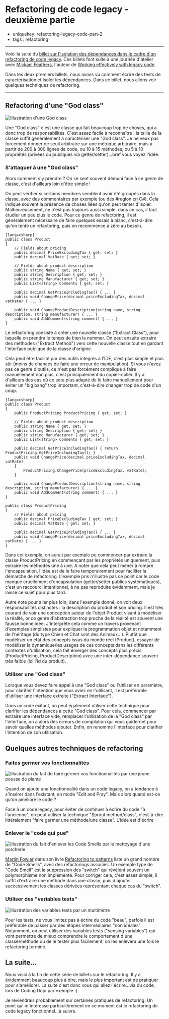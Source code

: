 Refactoring de code legacy - deuxième partie
============================================

- uniquekey: refactoring-legacy-code-part-2
- tags : refactoring

----------------

Voici la suite du [billet sur l'isolation des dépendances dans le cadre d'un refactoring de code legacy](/fr/blog/2017/01-refactoring-de-code-legacy-part-2-isoler-les-dependances/). Ces billets font suite à une journée d'atelier avec [Mickael Feathers](https://twitter.com/mfeathers), l'auteur de [Working effectively with legacy code](http://wiki.c2.com/?WorkingEffectivelyWithLegacyCode). 

Dans les deux premiers billets, nous avons vu comment écrire des tests de caractérisation et isoler les dépendances. Dans ce billet, nous allons voir quelques techniques de refactoring.

----------------

## Refactoring d'une "God class"

<img alt="Illustration d'une God class" class="img-float-left" src="" />

Une "God class" c'est une classe qui fait beaucoup trop de choses, qui a donc trop de responsabilités. C'est assez facile à reconnaître : la taille de la classe suffit généralement à caractériser une "God class". Je ne veux pas forcément donner de seuil arbitraire sur une métrique arbitraire, mais à partir de 200 à 300 lignes de code, ou 10 à 15 méthodes, ou 5 à 10 propriétés (privées ou publiques via getter/setter)...bref vous voyez l'idée.

### S'attaquer à une "God class"

Alors comment s'y prendre ? On se sent souvent démuni face à ce genre de classe, c'est d'ailleurs loin d'être simple !

On peut vérifier si certains membres semblent avoir été groupés dans la classe, avec des commentaires par exemple (ou des #region en C#). Cela indique souvent la présence de choses liées qu'on peut tenter d'isoler. Malheureusement, ce n'est pas toujours aussi simple, dans ce cas, il faut étudier un peu plus le code. Pour ce genre de refactoring, il est généralement nécessaire de faire quelques essais à blanc, c'est-à-dire qu'on tente un refactoring, puis on recommence à zéro au besoin. 

	[lang=csharp]
	public class Product
	{
		// Fields about pricing
		public decimal PriceExcludingTax { get; set; }
		public decimal VatRate { get; set; }

		// Fields about product description
		public string Name { get; set; }
		public string Description { get; set; }
		public string Manufacturer { get; set; } 
		public List<string> Comments { get; set; } 

		public decimal GetPriceIncludingTax() { ... }
		public void ChangePrice(decimal priceExcludingTax, decimal vatRate) { ... }

		public void ChangeProductDescription(string name, string description, string manufacturer) { ... }
		public void AddComment(string comment) { ... }
	}

Le refactoring consiste à créer une nouvelle classe ("Extract Class"), pour laquelle on prendra le temps de bien la nommer. On peut ensuite extraire des méthodes ("Extract Method") vers cette nouvelle classe tout en gardant l'interface publique de la classe d'origine.

Cela peut être facilité par des outils intégrés à l'IDE, c'est plus simple et plus sûr (moins de chances de faire une erreur de manipulation). Si vous n'avez pas ce genre d'outils, ce n'est pas forcément compliqué à faire manuellement non plus, c'est principalement du copier-coller. Il y a d'ailleurs des cas où ce sera plus adapté de le faire manuellement pour éviter un "big bang" trop important, c'est-à-dire changer trop de code d'un coup.

	[lang=csharp]
	public class Product
	{
		public ProductPricing ProductPricing { get; set; }

		// Fields about product description
		public string Name { get; set; }
		public string Description { get; set; }
		public string Manufacturer { get; set; } 
		public List<string> Comments { get; set; } 

		public decimal GetPriceIncludingTax() { return ProductPricing.GetPriceIncludingTax(); }
		public void ChangePrice(decimal priceExcludingTax, decimal vatRate)
		{
			ProductPricing.ChangePrice(priceExcludingTax, vatRate);
		}

		public void ChangeProductDescription(string name, string description, string manufacturer) { ... }
		public void AddComment(string comment) { ... }
	}

	public class ProductPricing
	{
		// Fields about pricing
		public decimal PriceExcludingTax { get; set; }
		public decimal VatRate { get; set; }

		public decimal GetPriceIncludingTax() { ... }
		public void ChangePrice(decimal priceExcludingTax, decimal vatRate) { ... }
	}

Dans cet exemple, on aurait par exemple pu commencer par extraire la classe ProductPricing en commençant par les propriétés uniquement, puis extraire les méthodes une à une. A noter que cela peut mener à rompre l'encapsulation, l'idée est de le faire temporairement pour faciliter la démarche de refactoring. L'exemple pris n'illustre pas ce point car le code manque cruellement d'encapsulation (getter/setter publics systématiques), c'est un raccourci intentionnel, à ne pas reproduire évidemment, mais je laisse ce sujet pour plus tard.

Autre note pour aller plus loin, dans l'exemple donné, on voit deux responsabilités distinctes : la description du produit et son pricing. Il est très courant de voir une conception autour de l'objet Product visant à modéliser la réalité, or ce genre d'abstraction trop proche de la réalité est souvent une fausse bonne idée. J'interprête cela comme un travers provenant d'exemples simplistes pour expliquer la programmation objet et notamment de l'héritage (du type Chien et Chat sont des Animaux...). Plutôt que modéliser un état des concepts issus du monde réel (Product), essayer de modéliser la dynamique/les usages de ces concepts dans les différents contextes d'utilisation, cela fait émerger des concepts plus précis (ProductPricing, ProductDescription) avec une inter-dépendance souvent très faible (ici l'id du produit).

### Utiliser une "God class"

Lorsque vous devez faire appel à une "God class" ou l'utiliser en paramètre, pour clarifier l'intention que vous aviez en l'utilisant, il est préférable d'utiliser une interface extraite ("Extract Interface").

Dans un code exitant, on peut également utiliser cette technique pour clarifier les dépendances à cette "God class". Pour cela, commencer par extraire une interface vide, remplacer l'utilisation de la "God class" par l'interface, on a alors des erreurs de compilation qui vous guideront pour savoir quelles méthodes ajouter. Enfin, on renomme l'interface pour clarifier l'intention de son utilisation.

## Quelques autres techniques de refactoring

### Faites germer vos fonctionnalités

<img alt="Illustration du fait de faire germer vos fonctionnalités par une jeune pousse de plante" class="img-float-left" src=""/>

Quand on ajoute une fonctionnalité dans un code legacy, on a tendance à s'insérer dans l'existant, en mode "Edit and Pray". Mais alors quand est-ce qu'on améliore le code ?

Face à un code legacy, pour éviter de continuer à écrire du code "à l'ancienne", on peut utiliser la technique "Sprout method/class", c'est-à-dire littéralement "faire germer une méthode/une classe". L'idée est d'écrire 

### Enlever le "code qui pue"

<img alt="Illustration du fait d'enlever les Code Smells par le mettoyage d'une porcherie" class="img-float-left" src=""/>

[Martin Fowler]() dans son livre [Refactoring to patterns]() liste un grand nombre de "Code Smells", avec des refactorings associés. Un exemple type de "Code Smell" est la suppression des "switch" qui révèlent souvent un polymorphisme non implémenté. Pour corriger cela, c'est assez simple, il suffit d'extraire une méthode dans une classe, puis d'ajouter successivement les classes dérivées représentant chaque cas du "switch".

### Utiliser des "variables tests"

<img alt="Illustration des variables tests par un multimètre" class="img-float-left" src=""/>

Pour les tests, ne vous limitez pas à écrire du code "beau", parfois il est préférable de passer par des étapes intermédiaires "non idéales". Notamment, on peut utiliser des variables tests ("sensing variables") qui vont permettre de mieux comprendre le comportement d'une classe/méthode ou de le tester plus facilement, on les enlèvera une fois le refactoring terminé.

## La suite...

Nous voici à la fin de cette série de billets sur le refactoring. Il y a évidemment beaucoup plus à dire, mais le plus important est de pratiquer pour s'améliorer. La suite c'est donc vous qui allez l'écrire...via du code, lors de Coding Dojo par exemple :). 

Je reviendrais probablement sur certaines pratiques de refactoring. Un point qui m'intéresse particulièrement en ce moment est le refactoring de code legacy fonctionnel...à suivre.
